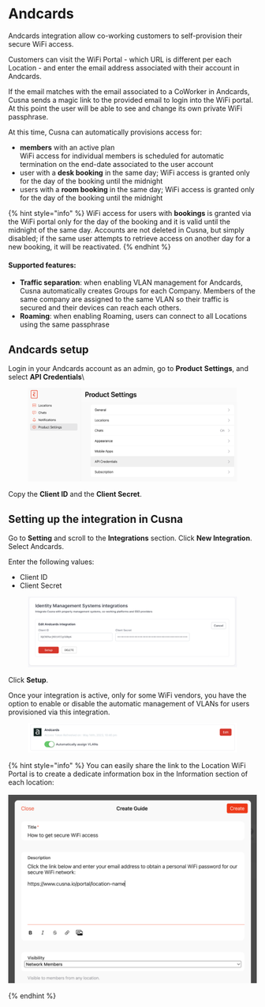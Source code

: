 # Andcards

Andcards integration allow co-working customers to self-provision their secure WiFi access.

Customers can visit the WiFi Portal - which URL is different per each Location - and enter the email address associated with their account in Andcards.

If the email matches with the email associated to a CoWorker in Andcards, Cusna sends a magic link to the provided email to login into the WiFi portal. At this point the user will be able to see and change its own private WiFi passphrase.

At this time, Cusna can automatically provisions access for:

* **members** with an active plan\
  WiFi access for individual members is scheduled for automatic termination on the end-date associated to the user account&#x20;
* user with a **desk booking** in the same day; WiFi access is granted only for the day of the booking until the midnight
* users with a **room booking** in the same day; WiFi access is granted only for the day of the booking until the midnight

{% hint style="info" %}
WiFi access for users with **bookings** is granted via the WiFi portal only for the day of the booking and it is valid until the midnight of the same day. Accounts are not deleted in Cusna, but simply disabled; if the same user attempts to retrieve access on another day for a new booking, it will be reactivated.
{% endhint %}



#### Supported features:

* **Traffic separation**: when enabling VLAN management for Andcards, Cusna automatically creates Groups for each Company. Members of the same company are assigned to the same VLAN so their traffic is secured and their devices can reach each others.
* **Roaming**: when enabling Roaming, users can connect to all Locations using the same passphrase



## Andcards setup

Login in your Andcards account as an admin, go to **Product** **Settings**, and select **API Credentials**\


<figure><img src="../../.gitbook/assets/image (223).png" alt=""><figcaption></figcaption></figure>

Copy the **Client ID** and the **Client Secret**.&#x20;

## Setting up the integration in Cusna

Go to **Setting** and scroll to the **Integrations** section. Click **New Integration**. Select Andcards.

Enter the following values:

* Client ID
* Client Secret

<figure><img src="../../.gitbook/assets/image (209).png" alt=""><figcaption></figcaption></figure>

Click **Setup**.&#x20;

Once your integration is active, only for some WiFi vendors, you have the option to enable or disable the automatic management of VLANs for users provisioned via this integration.

<figure><img src="../../.gitbook/assets/image (238).png" alt=""><figcaption></figcaption></figure>

{% hint style="info" %}
You can easily share the link to the Location WiFi Portal is to create a dedicate information box in the Information section of each location:\
\
![](<../../.gitbook/assets/image (165).png>)


{% endhint %}
